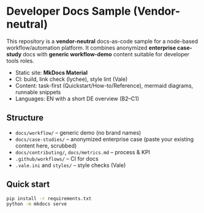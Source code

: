 # Developer Docs Sample (Vendor-neutral)

This repository is a **vendor-neutral** docs-as-code sample for a node-based workflow/automation platform.
It combines anonymized **enterprise case-study** docs with **generic workflow-demo** content suitable for developer tools roles.

- Static site: **MkDocs Material**
- CI: build, link check (lychee), style lint (Vale)
- Content: task-first (Quickstart/How-to/Reference), mermaid diagrams, runnable snippets
- Languages: EN with a short DE overview (B2–C1)

## Structure
- `docs/workflow/` – generic demo (no brand names)
- `docs/case-studies/` – anonymized enterprise case (paste your existing content here, scrubbed)
- `docs/contributing/`, `docs/metrics.md` – process & KPI
- `.github/workflows/` – CI for docs
- `.vale.ini` and `styles/` – style checks (Vale)

## Quick start
```bash
pip install -r requirements.txt
python -m mkdocs serve
```
